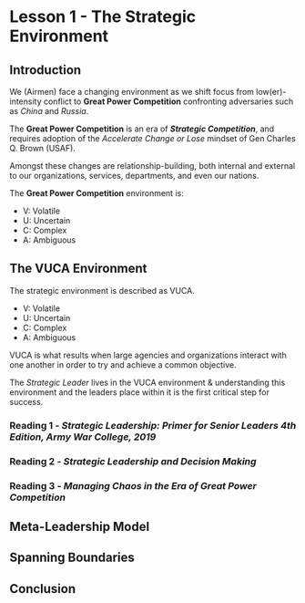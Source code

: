 
# Lesson 1 - The Strategic Environment

## Introduction

We (Airmen) face a changing environment as we shift focus from low(er)-intensity conflict to **Great Power Competition** confronting adversaries such as *China* and *Russia*.

The **Great Power Competition** is an era of ***Strategic Competition***, and requires adoption of the *Accelerate Change or Lose* mindset of Gen Charles Q. Brown (USAF).

Amongst these changes are relationship-building, both internal and external to our organizations, services, departments, and even our nations. 

The **Great Power Competition** environment is:
* V: Volatile
* U: Uncertain
* C: Complex
* A: Ambiguous

## The VUCA Environment

The strategic environment is described as VUCA.
* V: Volatile
* U: Uncertain
* C: Complex
* A: Ambiguous

VUCA is what results when large agencies and organizations interact with one another in order to try and achieve a common objective. 

The *Strategic Leader* lives in the VUCA environment & understanding this environment and the leaders place within it is the first critical step for success.

### Reading 1 - *Strategic Leadership: Primer for Senior Leaders 4th Edition, Army War College, 2019*

### Reading 2 - *Strategic Leadership and Decision Making*

### Reading 3 - *Managing Chaos in the Era of Great Power Competition*

## Meta-Leadership Model

## Spanning Boundaries

## Conclusion

